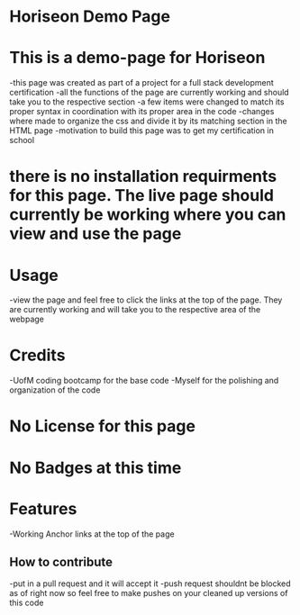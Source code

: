 # Horiseon Demo Page

# This is a demo-page for Horiseon

-this page was created as part of a project for a full stack development certification
-all the functions of the page are  currently working and should take you to the respective section
-a few items were changed to match its proper syntax in coordination with its proper area in the code
-changes where made to organize the css and divide it by its matching section in the HTML page
-motivation to build this page was to get my certification in school

# there is no installation requirments for this page. The live page should currently be working where you can view and use the page

# Usage
-view the page and feel free to click the links at the top of the page. They are currently working and will take you to the respective area of the webpage

# Credits
-UofM coding bootcamp for the base code
-Myself for the polishing and organization of the code

# No License for this page

# No Badges at this time

# Features
-Working Anchor links at the top of the page

## How to contribute
-put in a pull request and it will accept it
-push request shouldnt be blocked as of right now so feel free to make pushes on your cleaned up versions of this code
